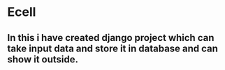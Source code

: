 # Ecell
## In this i have created django project which can take input data and store it in database and can show it outside.
